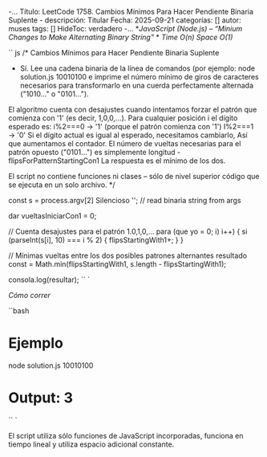 -...
Título: LeetCode 1758. Cambios Mínimos Para Hacer Pendiente Binaria Suplente -
descripción: Titular
Fecha: 2025-09-21
categorías: []
autor: muses
tags: []
HideToc: verdadero
-...
**JavaScript (Node.js) – “Minium Changes to Make Alternating Binary String”* *
*Time O(n) Space O(1)*

`` js
/* Cambios Mínimos para Hacer Pendiente Binaria Suplente
- Sí.
Lee una cadena binaria de la línea de comandos (por ejemplo:
node solution.js 10010100
e imprime el número mínimo de giros de caracteres necesarios
para transformarlo en una cuerda perfectamente alternada
("1010..." o "0101...").

El algoritmo cuenta con desajustes cuando intentamos forzar el
patrón que comienza con '1' (es decir, 1,0,0,...).
Para cualquier posición i el dígito esperado es:
i%2===0 → '1' (porque el patrón comienza con '1')
I%2===1 → '0'
Si el dígito actual es igual al esperado, necesitamos cambiarlo,
Así que aumentamos el contador. El número de vueltas necesarias para el
patrón opuesto ("0101...") es simplemente
longitud - flipsForPatternStartingCon1
La respuesta es el mínimo de los dos.

El script no contiene funciones ni clases – sólo de nivel superior
código que se ejecuta en un solo archivo.
*/

const s = process.argv[2] Silencioso ''; // read binaria string from args

dar vueltasIniciarCon1 = 0;

// Cuenta desajustes para el patrón 1.0,1,0,...
para (que yo = 0; i) i++) {
si (parseInt(s[i], 10) === i % 2) {
flipsStartingWith1+;
}
}

// Mínimas vueltas entre los dos posibles patrones alternantes
resultado const = Math.min(flipsStartingWith1, s.length - flipsStartingWith1);

consola.log(resultar);
`` `

*Cómo correr*

``bash
# Ejemplo
node solution.js 10010100
# Output: 3
`` `

El script utiliza sólo funciones de JavaScript incorporadas, funciona en tiempo lineal y utiliza espacio adicional constante.